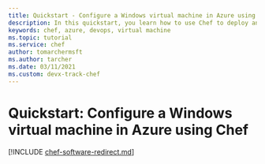 ```yaml
---
title: Quickstart - Configure a Windows virtual machine in Azure using Chef
description: In this quickstart, you learn how to use Chef to deploy and configure a Windows virtual machine in Azure
keywords: chef, azure, devops, virtual machine
ms.topic: tutorial
ms.service: chef
author: tomarchermsft
ms.author: tarcher
ms.date: 03/11/2021
ms.custom: devx-track-chef
---
```


# Quickstart: Configure a Windows virtual machine in Azure using Chef

[!INCLUDE [chef-software-redirect.md](includes/chef-software-redirect.md)]
